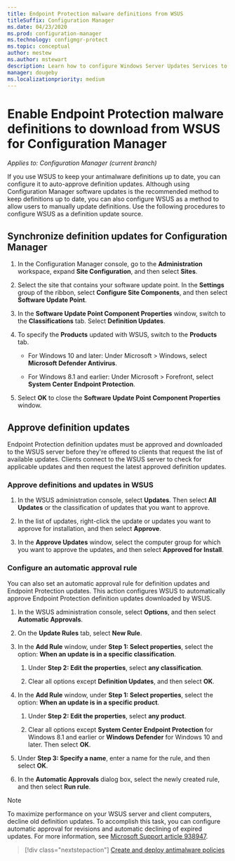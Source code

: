 ```yaml
---
title: Endpoint Protection malware definitions from WSUS
titleSuffix: Configuration Manager
ms.date: 04/23/2020
ms.prod: configuration-manager
ms.technology: configmgr-protect
ms.topic: conceptual
author: mestew
ms.author: mstewart
description: Learn how to configure Windows Server Updates Services to auto-approve definition updates.
manager: dougeby
ms.localizationpriority: medium
---
```


# Enable Endpoint Protection malware definitions to download from WSUS for Configuration Manager

*Applies to: Configuration Manager (current branch)*

If you use WSUS to keep your antimalware definitions up to date, you can configure it to auto-approve definition updates. Although using Configuration Manager software updates is the recommended method to keep definitions up to date, you can also configure WSUS as a method to allow users to manually update definitions. Use the following procedures to configure WSUS as a definition update source.

## Synchronize definition updates for Configuration Manager

1. In the Configuration Manager console, go to the **Administration** workspace, expand **Site Configuration**, and then select **Sites**.

1. Select the site that contains your software update point. In the **Settings** group of the ribbon, select **Configure Site Components**, and then select **Software Update Point**.

1. In the **Software Update Point Component Properties** window, switch to the **Classifications** tab. Select **Definition Updates**.

1. To specify the **Products** updated with WSUS, switch to the **Products** tab.

    - For Windows 10 and later: Under Microsoft > Windows, select **Microsoft Defender Antivirus**.

    - For Windows 8.1 and earlier: Under Microsoft > Forefront, select **System Center Endpoint Protection**.

1. Select **OK** to close the **Software Update Point Component Properties** window.

## Approve definition updates

Endpoint Protection definition updates must be approved and downloaded to the WSUS server before they're offered to clients that request the list of available updates. Clients connect to the WSUS server to check for applicable updates and then request the latest approved definition updates.

### Approve definitions and updates in WSUS

1. In the WSUS administration console, select **Updates**. Then select **All Updates** or the classification of updates that you want to approve.

1. In the list of updates, right-click the update or updates you want to approve for installation, and then select **Approve**.

1. In the **Approve Updates** window, select the computer group for which you want to approve the updates, and then select **Approved for Install**.

### Configure an automatic approval rule

You can also set an automatic approval rule for definition updates and Endpoint Protection updates. This action configures WSUS to automatically approve Endpoint Protection definition updates downloaded by WSUS.

1. In the WSUS administration console, select **Options**, and then select **Automatic Approvals**.

1. On the **Update Rules** tab, select **New Rule**.

1. In the **Add Rule** window, under **Step 1: Select properties**, select the option: **When an update is in a specific classification**.

    1. Under **Step 2: Edit the properties**, select **any classification**.

    1. Clear all options except **Definition Updates**, and then select **OK**.

1. In the **Add Rule** window, under **Step 1: Select properties**, select the option: **When an update is in a specific product**.

    1. Under **Step 2: Edit the properties**, select **any product**.

    1. Clear all options except **System Center Endpoint Protection** for Windows 8.1 and earlier or **Windows Defender** for Windows 10 and later. Then select **OK**.

1. Under **Step 3: Specify a name**, enter a name for the rule, and then select **OK**.

1. In the **Automatic Approvals** dialog box, select the newly created rule, and then select **Run rule**.

> [!NOTE]
> To maximize performance on your WSUS server and client computers, decline old definition updates. To accomplish this task, you can configure automatic approval for revisions and automatic declining of expired updates. For more information, see [Microsoft Support article 938947](https://support.microsoft.com/kb/938947).

> [!div class="nextstepaction"]
> [Create and deploy antimalware policies](endpoint-antimalware-policies.md)
